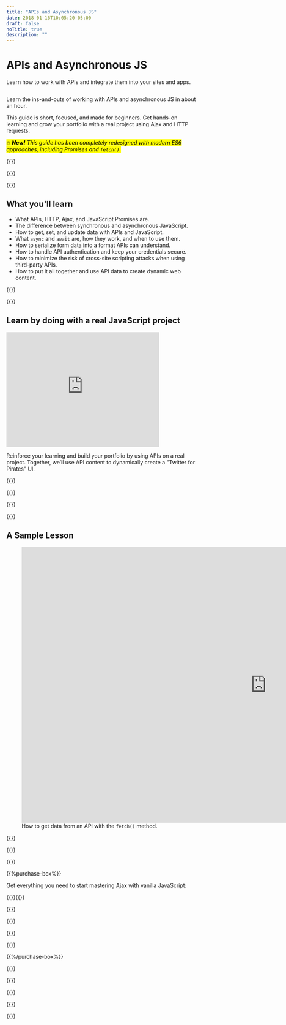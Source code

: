 ```yaml
---
title: "APIs and Asynchronous JS"
date: 2018-01-16T10:05:20-05:00
draft: false
noTitle: true
description: ""
---
```


<h1 class="no-padding-top no-margin-bottom h5 text-sans">APIs and Asynchronous JS</h1>
<p><span class="text-xlarge text-serif">Learn how to work with APIs and integrate them into your sites and apps.</span></p>

<img class="img-center img-hero" alt="" src="/img/guides/apis.png">

<span class="text-large">Learn the ins-and-outs of working with APIs and asynchronous JS in about an&nbsp;hour.</span>

This guide is short, focused, and made for beginners. Get hands-on learning and grow your portfolio with a real project using Ajax and HTTP requests.

<p><mark>🔥 <em><strong>New!</strong> This guide has been completely redesigned with modern ES6 approaches, including Promises and <code>fetch()</code>.</em></mark></p>

{{<cta for="guide">}}

<div class="padding-bottom-small">{{<pricing-link>}}</div>

{{<used-by>}}

## What you'll learn

- What APIs, HTTP, Ajax, and JavaScript Promises are.
- The difference between synchronous and asynchronous JavaScript.
- How to get, set, and update data with APIs and JavaScript.
- What `async` and `await` are, how they work, and when to use them.
- How to serialize form data into a format APIs can understand.
- How to handle API authentication and keep your credentials secure.
- How to minimize the risk of cross-site scripting attacks when using third-party APIs.
- How to put it all together and use API data to create dynamic web content.

{{<formats>}}

{{<testimonial-group group="learn">}}

## Learn by doing with a real JavaScript project

<iframe src="https://player.vimeo.com/video/537344749?badge=0&amp;autopause=0&amp;loop=1&amp;player_id=0&amp;app_id=58479" width="400" height="300" frameborder="0" allow="autoplay; fullscreen; picture-in-picture" allowfullscreen></iframe>

Reinforce your learning and build your portfolio by using APIs on a real project. Together, we’ll use API content to dynamically create a "Twitter for Pirates" UI.

{{<bonuses>}}

{{<pricing-link>}}

{{<testimonial-group group="slack">}}

{{<skills>}}

## A Sample Lesson

<figure>
	<iframe class="no-margin-bottom" src="https://player.vimeo.com/video/531873765?badge=0&amp;autopause=0&amp;player_id=0&amp;app_id=58479" width="1280" height="720" frameborder="0" allow="autoplay; fullscreen; picture-in-picture" allowfullscreen></iframe>
	<figcaption>How to get data from an API with the <code>fetch()</code> method.</figcaption>
</figure>

{{<sample>}}

{{<money-back>}}

{{<cta for="bio">}}

{{%purchase-box%}}

Get everything you need to start mastering Ajax with vanilla JavaScript:

{{<purchase-summary>}}{{</purchase-summary>}}

{{<cta for="guide-buy">}}

{{<purchase-link product="ajaxHttp">}}

{{<purchase-upsell upsell="advanced">}}

{{<sales-numbers>}}

{{%/purchase-box%}}

{{<testimonial-group group="purchase">}}

{{<faq>}}

{{<pricing-link>}}

{{<testimonial-group group="faq">}}

{{<not-ready-yet>}}
